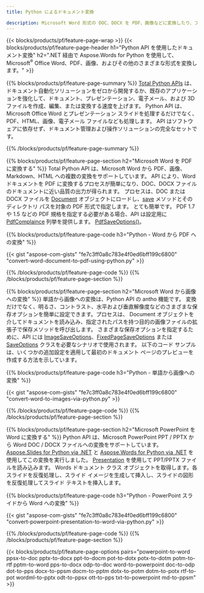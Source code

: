 ```yaml
---
title: Python によるドキュメント変換 

description: Microsoft Word 形式の DOC、DOCX を PDF、画像などに変換したり、プレゼンテーション スライド、電子メール メッセージ、3D 画像を数行の Python コードで変換したりできます。
---
```


{{< blocks/products/pf/feature-page-wrap >}}
{{< blocks/products/pf/feature-page-header h1="Python API を使用したドキュメント変換" h2=".NET 経由で Aspose.Words for Python を使用して、Microsoft<sup>&reg;</sup> Office Word、PDF、画像、およびその他のさまざまな形式を変換します。" >}}

{{% blocks/products/pf/feature-page-summary %}}
[Total Python APIs](https://products.aspose.com/total/python-net/) は、ドキュメント自動化ソリューションをゼロから開発するか、既存のアプリケーションを強化して、ドキュメント、プレゼンテーション、電子メール、および 3D ファイルを作成、編集、または変換する速度を上げます。 Python API は、Microsoft Office Word とプレゼンテーション スライドを処理するだけでなく、PDF、HTML、画像、電子メール ファイルなども処理します。 API はソフトウェアに依存せず、ドキュメント管理および操作ソリューションの完全なセットです。

{{% /blocks/products/pf/feature-page-summary  %}}

{{% blocks/products/pf/feature-page-section  h2="Microsoft Word を PDF に変換する" %}}
Total Python API は、Microsoft Word から PDF、画像、Markdown、HTML への複数の変換をサポートしています。 API により、Word ドキュメントを PDF に変換するプロセスが簡単になり、DOC、DOCX ファイルのドキュメントに近い品質の出力が得られます。 プロセスは、DOC または DOCX ファイルを [Document](https://reference.aspose.com/words/python-net/aspose.words/document/) オブジェクトにロードし、[save](https://reference.aspose.com/words/python-net/aspose.words/document/save/) メソッドとそのディレクトリ パスを対象の PDF 形式で指定します。 とても簡単です。 PDF 1.7 や 1.5 などの PDF 規格を指定する必要がある場合、API は設定用に [PdfComplaince](https://reference.aspose.com/words/python-net/aspose.words.Saving/pdfcompliance/) 列挙を提供します。 [PdfSaveOptions()](https://reference.aspose.com/words/python-net/aspose.words.Saving/pdfsaveoptions/)。 

{{% blocks/products/pf/feature-page-code h3="Python - Word から PDF への変換" %}}

{{< gist "aspose-com-gists" "fe7c3ff0a8c783e4f0ed6bff199c6800" "convert-word-document-to-pdf-using-python.py" >}}

{{% /blocks/products/pf/feature-page-code  %}}
{{% /blocks/products/pf/feature-page-section %}}

{{% blocks/products/pf/feature-page-section  h2="Microsoft Word から画像への変換" %}}
単語から画像への変換は、Python API の antho 機能です。 変換だけでなく、明るさ、コントラスト、水平および垂直解像度などのさまざまな保存オプションを簡単に設定できます。プロセスは、 Document オブジェクトを介してドキュメントを読み込み、指定されたパスを持つ目的の画像ファイルの拡張子で保存メソッドを呼び出します。 さまざまな保存オプションを指定するために、API には [ImageSaveOptions](https://reference.aspose.com/words/python-net/aspose.words.Saving/imagesaveoptions/)、[FixedPageSaveOptions](https://reference.aspose.com/words/python-net/aspose.words.Saving/fixedpagesaveoptions/) または [SaveOptions](https://reference.aspose.com/words/python-net/aspose.words.Saving/saveoptions/) クラスを必要なシナリオで使用されます。 以下のコード サンプルは、いくつかの追加設定を適用して最初のドキュメント ページのプレビューを作成する方法を示しています。

{{% blocks/products/pf/feature-page-code h3="Python - 単語から画像への変換" %}}

{{< gist "aspose-com-gists" "fe7c3ff0a8c783e4f0ed6bff199c6800" "convert-word-to-images-via-python.py" >}}

{{% /blocks/products/pf/feature-page-code  %}}
{{% /blocks/products/pf/feature-page-section %}}

{{% blocks/products/pf/feature-page-section  h2="Microsoft PowerPoint を Word に変換する" %}}
Python API は、Microsoft PowerPoint PPT / PPTX から Word DOC / DOCX ファイルへの変換をサポートしています。 [Aspose.Slides for Python via .NET](https://products.aspose.com/slides/python-net/) と [Aspose.Words for Python via .NET](https://products.aspose.com/words/python-net/) を使用してこの変換を実行しました。 [Presentation](https://reference.aspose.com/slides/python-net/aspose.slides/presentation/) を使用して PPT/PPTX ファイルを読み込みます。 Words ドキュメント クラス オブジェクトを取得します。各スライドを反復処理し、スライド イメージを生成して挿入し、スライドの図形を反復処理してスライド テキストを挿入します。

{{% blocks/products/pf/feature-page-code h3="Python - PowerPoint スライドから Word への変換" %}}

{{< gist "aspose-com-gists" "fe7c3ff0a8c783e4f0ed6bff199c6800" "convert-powerpoint-presentation-to-word-via-python.py" >}}


{{% /blocks/products/pf/feature-page-code  %}}
{{% /blocks/products/pf/feature-page-section %}}


{{< blocks/products/pf/feature-page-options pairs="powerpoint-to-word ppsx-to-doc pptx-to-docx ppt-to-docm pot-to-dotx potx-to-dotm potm-to-rtf pptm-to-word pps-to-docx odp-to-doc word-to-powerpoint doc-to-odp dot-to-pps docx-to-ppsm docm-to-pptm dotx-to-potm dotm-to-potx rtf-to-pot wordml-to-pptx odt-to-ppsx ott-to-pps txt-to-powerpoint md-to-ppsm" >}}